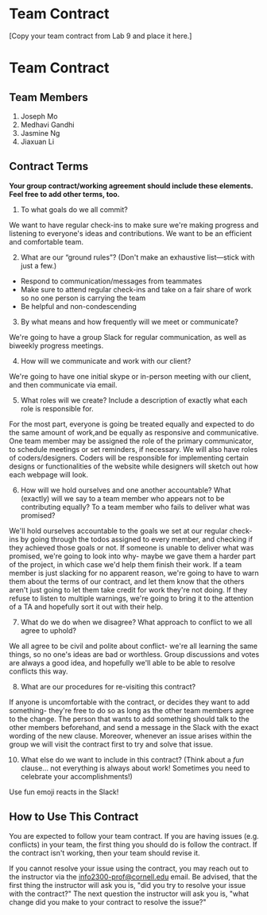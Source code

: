 # Team Contract

[Copy your team contract from Lab 9 and place it here.]

# Team Contract

## Team Members

1. Joseph Mo
2. Medhavi Gandhi
3. Jasmine Ng
4. Jiaxuan Li

## Contract Terms

**Your group contract/working agreement should include these elements. Feel free to add other terms, too.**

1. To what goals do we all commit?

We want to have regular check-ins to make sure we're making progress and listening to everyone's ideas and contributions. We want to be an efficient and comfortable team.



2. What are our “ground rules”? (Don't make an exhaustive list—stick with just a few.)

* Respond to communication/messages from teammates
* Make sure to attend regular check-ins and take on a fair share of work so no one person is carrying the team
* Be helpful and non-condescending


3. By what means and how frequently will we meet or communicate?

We're going to have a group Slack for regular communication, as well as biweekly progress meetings.



4. How will we communicate and work with our client?

We're going to have one initial skype or in-person meeting with our client, and then communicate via email.


5. What roles will we create? Include a description of exactly what each role is responsible for.

For the most part, everyone is going be treated equally and expected to do the same amount of work,and be equally as responsive and communicative.
One team member may be assigned the role of the primary communicator, to schedule meetings or set reminders, if necessary.
We will also have roles of coders/designers. Coders will be responsible for implementing certain designs
or functionalities of the website while designers will sketch out how each webpage will look.


6. How will we hold ourselves and one another accountable? What (exactly) will we say to a team member who appears not to be contributing equally? To a team member who fails to deliver what was promised?

We'll hold ourselves accountable to the goals we set at our regular check-ins by going through the todos assigned to every member, and checking if they achieved those goals or not.
If someone is unable to deliver what was promised, we're going to look into why- maybe we gave them a harder part of the project, in which case we'd help them finish their work.
If a team member is just slacking for no apparent reason, we're going to have to warn them about the terms of our contract, and let them know that the others aren't just going to let them take credit for work they're not doing. If they refuse to listen to multiple warnings, we're going to bring it to the attention of a TA and hopefully sort it out with their help.


7. What do we do when we disagree? What approach to conflict to we all agree to uphold?

We all agree to be civil and polite about conflict- we're all learning the same things, so no one's ideas are bad or worthless. Group discussions and votes are always a good idea, and hopefully we'll able to be able to resolve conflicts this way.


8. What are our procedures for re-visiting this contract?

If anyone is uncomfortable with the contract, or decides they want to add something- they're free to do so as long as the other team members agree to the change. The person that wants to add something should talk to the other members beforehand, and send a message in the Slack with the exact wording of the new clause. Moreover, whenever an issue arises
within the group we will visit the contract first to try and solve that issue.



10. What else do we want to include in this contract? (Think about a *fun* clause... not everything is always about work! Sometimes you need to celebrate your accomplishments!)

Use fun emoji reacts in the Slack!



## How to Use This Contract

You are expected to follow your team contract. If you are having issues (e.g. conflicts) in your team, the first thing you should do is follow the contract. If the contract isn't working, then your team should revise it.

If you cannot resolve your issue using the contract, you may reach out to the instructor via the <info2300-prof@cornell.edu> email. Be advised, that the first thing the instructor will ask you is, "did you try to resolve your issue with the contract?" The next question the instructor will ask you is, "what change did you make to your contract to resolve the issue?"
